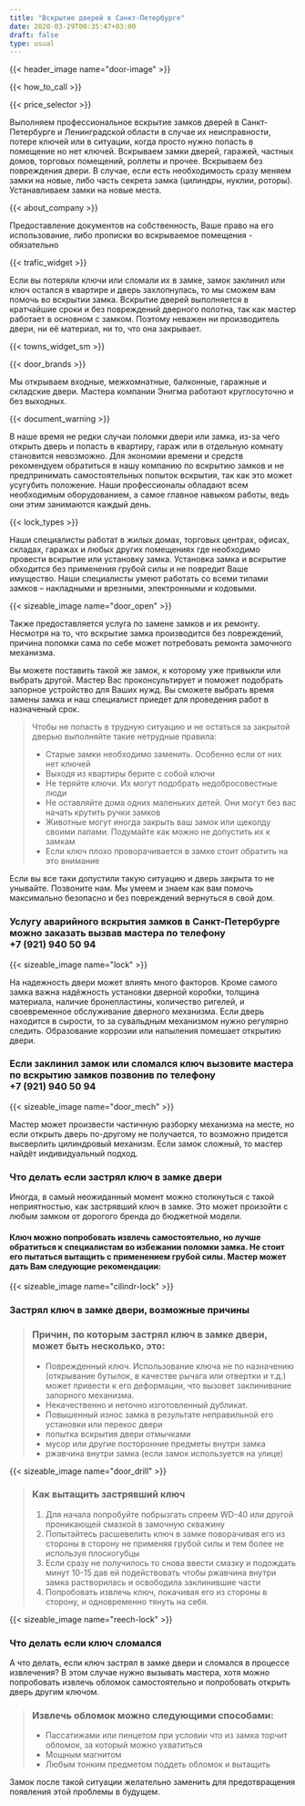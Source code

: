 ```yaml
---
title: "Вскрытие дверей в Санкт-Петербурге"
date: 2020-03-29T00:35:47+03:00
draft: false
type: usual
---
```


{{< header_image name="door-image" >}}

{{< how_to_call >}}

{{< price_selector >}}

Выполняем профессиональное вскрытие замков дверей в Санкт-Петербурге и Ленинградской области в случае их неисправности, потере ключей или в ситуации, когда просто нужно попасть в помещение но нет ключей. Вскрываем замки дверей, гаражей, частных домов, торговых помещений, роллеты и прочее. Вскрываем без повреждения двери. В случае, если есть необходимость сразу меняем замки на новые, либо часть секрета замка (цилиндры, нуклии, роторы). Устанавливаем замки на новые места.

{{< about_company >}}

Предоставление документов на собственность, Ваше право на его использование, либо прописки во вскрываемое помещения - обязательно

{{< trafic_widget >}}

Если вы потеряли ключи или сломали их в замке, замок заклинил или  ключ остался в квартире и дверь захлопнулась, то мы сможем вам помочь во вскрытии замка. Вскрытие дверей выполняется в кратчайшие сроки и без повреждений  дверного полотна, так как мастер работает в основном с замком. Поэтому неважен ни производитель двери, ни её материал, ни то, что она  закрывает.

{{< towns_widget_sm >}}

{{< door_brands >}}

Мы открываем входные, межкомнатные, балконные, гаражные и складские  двери. Мастера компании Энигма работают круглосуточно и без выходных. 

{{< document_warning >}}

В наше время не редки случаи поломки двери или замка, из-за чего  открыть дверь и попасть в квартиру, гараж или в отдельную комнату  становится невозможно. Для экономии времени и средств рекомендуем обратиться в нашу компанию по вскрытию замков и не предпринимать самостоятельных попыток вскрытия,  так как это может усугубить положение. Наши профессионалы обладают всем необходимым  оборудованием, а самое главное навыком работы, ведь они этим занимаются  каждый день.

{{< lock_types >}}

Наши специалисты работат в жилых домах, торговых центрах, офисах,  складах, гаражах и любых других помещениях где необходимо провести  вскрытие или установку замка. Установка замка и вскрытие обходится без применения грубой силы и не повредит  Ваше имущество. Наши специалисты умеют работать со всеми типами замков – накладными и врезными, электронными и кодовыми.

{{< sizeable_image name="door_open" >}}

Также предоставляется услуга по замене замков и их ремонту. Несмотря  на то, что вскрытие замка производится без повреждений, причина поломки сама по себе может потребовать ремонта замочного механизма. 

Вы можете поставить такой же замок, к которому уже привыкли  или выбрать другой. Мастер Вас проконсультирует и поможет подобрать запорное устройство для Ваших  нужд. Вы сможете выбрать время замены замка и наш специалист приедет для проведения работ в назначеный срок.

> Чтобы не попасть в трудную ситуацию и не остаться за закрытой дверью выполняйте такие нетрудные правила:
> - Старые замки необходимо заменить. Особенно если от них нет ключей
> - Выходя из квартиры берите с собой ключи
> - Не теряйте ключи. Их могут подобрать недобросовестные люди
> - Не оставляйте дома одних маленьких детей. Они могут без вас начать крутить ручки замков
> - Животные могут иногда закрыть ваш замок или щеколду своими лапами. Подумайте как можно не допустить их к замкам
> - Если ключ плохо проворачивается в замке стоит обратить на это внимание

Если вы все таки допустили такую ситуацию и дверь закрыта то не унывайте. Позвоните нам. Мы умеем и знаем как вам помочь максимально безопасно и без повреждений вернуться в свой дом.

### Услугу аварийного вскрытия замков в Санкт-Петербурге можно заказать вызвав мастера по телефону +7&#160;(921)&#160;940&#160;50&#160;94

{{< sizeable_image name="lock" >}}

На надежность двери может влиять много факторов. Кроме самого замка  важна надёжность установки дверной коробки, толщина материала, наличие  бронепластины, количество ригелей, и своевременное обслуживание дверного механизма. Если дверь находится в  сырости, то за сувальдным механизмом нужно регулярно следить.  Образование коррозии или напыления помешает открытию двери.

### Если заклинил замок или сломался ключ вызовите мастера по вскрытию замков позвонив по телефону +7&#160;(921)&#160;940&#160;50&#160;94

{{< sizeable_image name="door_mech" >}}

Мастер может произвести частичную разборку механизма на месте, но  если открыть дверь по-другому не получается, то возможно придется  высверлить цилиндровый механизм. Если замок сложный, то мастер найдёт индивидуальный подход.

### Что делать если застрял ключ в замке двери

Иногда, в самый неожиданный момент можно столкнуться с такой неприятностью, как застрявший ключ в замке. Это может произойти с любым замком от дорогого бренда до бюджетной модели. 

#### Ключ можно попробовать извлечь самостоятельно, но лучше обратиться к специалистам во избежании поломки замка. Не стоит его пытаться вытащить с применением грубой силы. Мастер может дать Вам следующие рекомендации:

{{< sizeable_image name="cilindr-lock" >}}

### Застрял ключ в замке двери, возможные причины

> ### Причин, по которым застрял ключ в замке двери, может быть несколько, это:
> - Поврежденный ключ. Использование ключа не по назначению (открывание бутылок, в качестве рычага или отвертки и т.д.) может привести к его деформации, что вызовет заклинивание запорного механизма.
> - Некачественно и неточно изготовленный дубликат.
> - Повышенный износ замка в результате неправильной его установки или перекос двери
> - попытка вскрытия двери отмычками
> - мусор или другие посторонние предметы внутри замка
> - ржавчина внутри замка (если замок используется на улице)

{{< sizeable_image name="door_drill" >}}

> ### Как вытащить застрявший ключ
> 1. Для начала попробуйте побрызгать спреем WD-40 или другой проникающей смазкой в замочную скважину
> 2. Попытайтесь расшевелить ключ в замке поворачивая его из стороны в сторону не применяя грубой силы и тем более не используя плоскогубцы
> 3. Если сразу не получилось то снова ввести смазку и подождать минут 10-15 дав ей подействовать чтобы ржавчина внутри замка растворилась и освободила заклинившие части
> 4. Попробовать извлечь ключ, покачивая его из стороны в сторону, и одновременно тянуть на себя.

{{< sizeable_image name="reech-lock" >}}

### Что делать если ключ сломался

А что делать, если ключ застрял в замке двери и сломался в процессе извлечения? В этом случае нужно вызывать мастера, хотя можно попробовать извлечь обломок самостоятельно и попробовать открыть дверь другим ключом.
> ### Извлечь обломок можно следующими способами:
> - Пассатижами или пинцетом при условии что из замка торчит обломок, за который можно ухватиться
> - Мощным магнитом
> - Любым тонким предметом поддеть обломок и вытащить

Замок после такой ситуации желательно заменить для предотвращения появления этой проблемы в будущем.